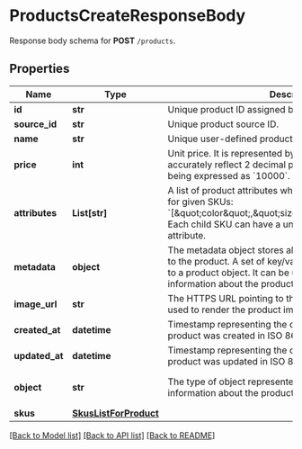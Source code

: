 # ProductsCreateResponseBody

Response body schema for **POST** `/products`.

## Properties
Name | Type | Description | Notes
------------ | ------------- | ------------- | -------------
**id** | **str** | Unique product ID assigned by Voucherify. | 
**source_id** | **str** | Unique product source ID. | [optional] 
**name** | **str** | Unique user-defined product name. | [optional] 
**price** | **int** | Unit price. It is represented by a value multiplied by 100 to accurately reflect 2 decimal places, such as &#x60;$100.00&#x60; being expressed as &#x60;10000&#x60;. | [optional] 
**attributes** | **List[str]** | A list of product attributes whose values you can customize for given SKUs: &#x60;[\&quot;color\&quot;,\&quot;size\&quot;,\&quot;ranking\&quot;]&#x60;. Each child SKU can have a unique value for a given attribute. | 
**metadata** | **object** | The metadata object stores all custom attributes assigned to the product. A set of key/value pairs that you can attach to a product object. It can be useful for storing additional information about the product in a structured format. | 
**image_url** | **str** | The HTTPS URL pointing to the .png or .jpg file that will be used to render the product image. | [optional] 
**created_at** | **datetime** | Timestamp representing the date and time when the product was created in ISO 8601 format. | [optional] 
**updated_at** | **datetime** | Timestamp representing the date and time when the product was updated in ISO 8601 format. | [optional] 
**object** | **str** | The type of object represented by JSON. This object stores information about the product. | [default to 'product']
**skus** | [**SkusListForProduct**](SkusListForProduct.md) |  | [optional] 

[[Back to Model list]](../README.md#documentation-for-models) [[Back to API list]](../README.md#documentation-for-api-endpoints) [[Back to README]](../README.md)



